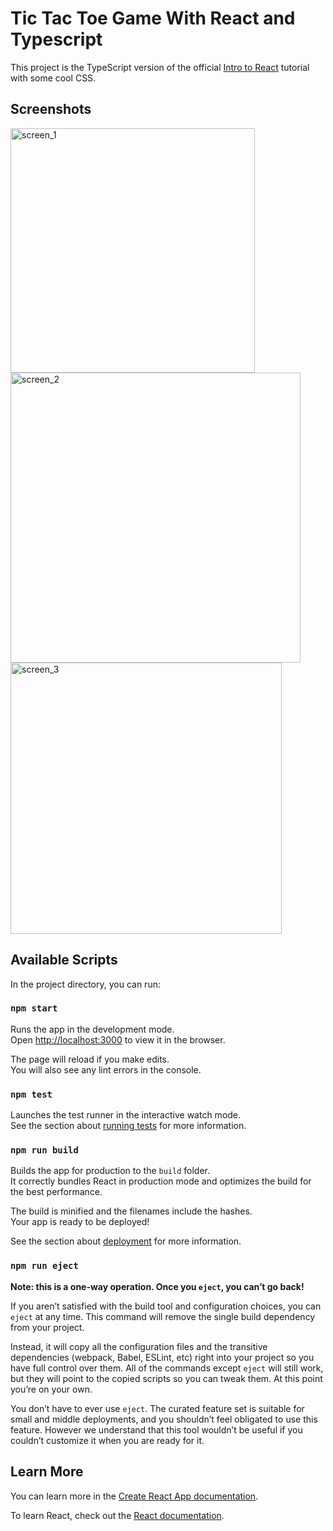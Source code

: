 # Tic Tac Toe Game With React and Typescript
This project is the TypeScript version of the official [Intro to React](https://reactjs.org/tutorial/tutorial.html#what-are-we-building) tutorial with some cool CSS.

## Screenshots
<img width="391" alt="screen_1" src="https://user-images.githubusercontent.com/37496018/210659273-8b522f29-2de5-4612-9524-297efa8188ac.png">
<img width="464" alt="screen_2" src="https://user-images.githubusercontent.com/37496018/210659299-98c8a2b0-7dd1-43c5-8a50-61c342be3f8c.png">
<img width="434" alt="screen_3" src="https://user-images.githubusercontent.com/37496018/210659319-37fb2e87-8ee9-4590-87be-b72498acee1d.png">

## Available Scripts

In the project directory, you can run:

### `npm start`

Runs the app in the development mode.\
Open [http://localhost:3000](http://localhost:3000) to view it in the browser.

The page will reload if you make edits.\
You will also see any lint errors in the console.

### `npm test`

Launches the test runner in the interactive watch mode.\
See the section about [running tests](https://facebook.github.io/create-react-app/docs/running-tests) for more information.

### `npm run build`

Builds the app for production to the `build` folder.\
It correctly bundles React in production mode and optimizes the build for the best performance.

The build is minified and the filenames include the hashes.\
Your app is ready to be deployed!

See the section about [deployment](https://facebook.github.io/create-react-app/docs/deployment) for more information.

### `npm run eject`

**Note: this is a one-way operation. Once you `eject`, you can’t go back!**

If you aren’t satisfied with the build tool and configuration choices, you can `eject` at any time. This command will remove the single build dependency from your project.

Instead, it will copy all the configuration files and the transitive dependencies (webpack, Babel, ESLint, etc) right into your project so you have full control over them. All of the commands except `eject` will still work, but they will point to the copied scripts so you can tweak them. At this point you’re on your own.

You don’t have to ever use `eject`. The curated feature set is suitable for small and middle deployments, and you shouldn’t feel obligated to use this feature. However we understand that this tool wouldn’t be useful if you couldn’t customize it when you are ready for it.

## Learn More

You can learn more in the [Create React App documentation](https://facebook.github.io/create-react-app/docs/getting-started).

To learn React, check out the [React documentation](https://reactjs.org/).
